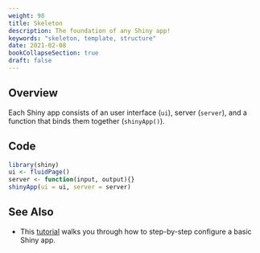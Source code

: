 ```yaml
---
weight: 98
title: Skeleton
description: The foundation of any Shiny app!
keywords: "skeleton, template, structure"
date: 2021-02-08
bookCollapseSection: true
draft: false
---
```


## Overview 
Each Shiny app consists of an user interface (`ui`), server (`server`), and a function that binds them together (`shinyApp()`).

## Code 

```R
library(shiny) 
ui <- fluidPage() 
server <- function(input, output){} 
shinyApp(ui = ui, server = server)
```

## See Also
* This [tutorial](https://dprep.hannesdatta.com/docs/building-blocks/deployment-reporting/) walks you through how to step-by-step configure a basic Shiny app.








